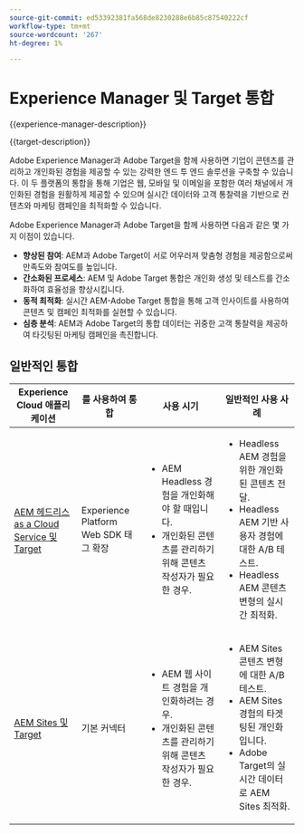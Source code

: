 ```yaml
---
source-git-commit: ed53392381fa568de8230288e6b85c87540222cf
workflow-type: tm+mt
source-wordcount: '267'
ht-degree: 1%

---
```



# Experience Manager 및 Target 통합

{{experience-manager-description}}

{{target-description}}

Adobe Experience Manager과 Adobe Target을 함께 사용하면 기업이 콘텐츠를 관리하고 개인화된 경험을 제공할 수 있는 강력한 엔드 투 엔드 솔루션을 구축할 수 있습니다. 이 두 플랫폼의 통합을 통해 기업은 웹, 모바일 및 이메일을 포함한 여러 채널에서 개인화된 경험을 원활하게 제공할 수 있으며 실시간 데이터와 고객 통찰력을 기반으로 컨텐츠와 마케팅 캠페인을 최적화할 수 있습니다.

Adobe Experience Manager과 Adobe Target을 함께 사용하면 다음과 같은 몇 가지 이점이 있습니다.

+ **향상된 참여**: AEM과 Adobe Target이 서로 어우러져 맞춤형 경험을 제공함으로써 만족도와 참여도를 높입니다.
+ **간소화된 프로세스**: AEM 및 Adobe Target 통합은 개인화 생성 및 테스트를 간소화하여 효율성을 향상시킵니다.
+ **동적 최적화**: 실시간 AEM-Adobe Target 통합을 통해 고객 인사이트를 사용하여 콘텐츠 및 캠페인 최적화를 실현할 수 있습니다.
+ **심층 분석**: AEM과 Adobe Target의 통합 데이터는 귀중한 고객 통찰력을 제공하여 타깃팅된 마케팅 캠페인을 촉진합니다.

## 일반적인 통합

<table>
    <thead>
        <tr>
            <th>Experience Cloud 애플리케이션</th>
            <th>를 사용하여 통합</th>
            <th>사용 시기</th>
            <th>일반적인 사용 사례</th>
        </tr>
    </thead>
    <tbody>
        <tr>
            <td><a href="https://experienceleague.adobe.com/docs/experience-manager-learn/cloud-service/integrations/target.html" target="_blank" rel="noreferrer">AEM 헤드리스 as a Cloud Service 및 Target</a></td>
            <td>Experience Platform Web SDK 태그 확장</td>
            <td>
              <ul>
                <li>AEM Headless 경험을 개인화해야 할 때입니다.</li>
                <li>개인화된 콘텐츠를 관리하기 위해 콘텐츠 작성자가 필요한 경우.</li>
              </ul>
            </td>
            <td>
                <ul>
                  <li>Headless AEM 경험을 위한 개인화된 콘텐츠 전달.</li>
                  <li>Headless AEM 기반 사용자 경험에 대한 A/B 테스트.</li>
                  <li>Headless AEM 콘텐츠 변형의 실시간 최적화.</li>
                </ul>
            </td>
        </tr>
        <tr>
            <td><a href="https://experienceleague.adobe.com/docs/experience-manager-learn/sites/integrations/target/overview.html" target="_blank" rel="noreferrer">AEM Sites 및 Target</a></td>
            <td>기본 커넥터</td>
            <td>
                <ul>
                    <li>AEM 웹 사이트 경험을 개인화하려는 경우.</li>
                    <li>개인화된 콘텐츠를 관리하기 위해 콘텐츠 작성자가 필요한 경우.</li>
                </ul>
            </td>
            <td>
              <ul>
                <li>AEM Sites 콘텐츠 변형에 대한 A/B 테스트.</li>
                <li>AEM Sites 경험의 타겟팅된 개인화입니다.</li>
                <li>Adobe Target의 실시간 데이터로 AEM Sites 최적화.</li>
              </ul>
            </td>
        </tr>
    </tbody>          
</table>
